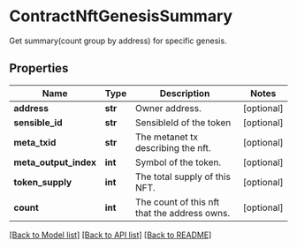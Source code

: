 # ContractNftGenesisSummary

Get summary(count group by address) for specific genesis.
## Properties
Name | Type | Description | Notes
------------ | ------------- | ------------- | -------------
**address** | **str** | Owner address. | [optional] 
**sensible_id** | **str** | SensibleId of the token | [optional] 
**meta_txid** | **str** | The metanet tx describing the nft. | [optional] 
**meta_output_index** | **int** | Symbol of the token. | [optional] 
**token_supply** | **int** | The total supply of this NFT. | [optional] 
**count** | **int** | The count of this nft that the address owns. | [optional] 

[[Back to Model list]](../README.md#documentation-for-models) [[Back to API list]](../README.md#documentation-for-api-endpoints) [[Back to README]](../README.md)


